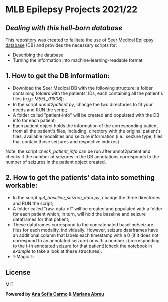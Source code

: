 # MLB Epilepsy Projects 2021/22
## _Dealing with this hell-born database_

This repository was created to failitate the use of [Seer Medical Epilepsy database][db] (DB) and provides the necessary scripts for:
- Describing the database
- Turning the information into machine-learning-readable format

## 1. How to get the DB information:

- Download the Seer Medical DB with the following structure: a folder containing folders with the patients' IDs, each containing all the patient's files (e.g.: *MSEL_01808*);
- In the script *annot2patient.py*, change the two directories to fit your needs and RUN the script;
- A folder called "patient-info" will be created and populated with the DB info for each patient;
- Each patient object holds the information of the corresponding patient from all the patient's files, including: directory with the original patient's files, available modalities and seizure information (i.e.: seizure type, files that contain those seizures and respective indexes).

Note: the script *check_patient_info* can be run after annot2patient and checks if the number of seizures in the DB annotations corresponds to the number of seizures in the patient object created.

## 2. How to get the patients' data into something workable:

- In the script *get_baseline_seizure_data.py*, change the three directories and RUN the script;
- A folder called "raw-data-df" will be created and populated with a folder for each patient which, in turn, will hold the baseline and seizure dataframes for that patient;
- These dataframes correspond to the concatenated baseline/seizure files for each modality, individually. However, seizure dataframes have an additional column that labels each timestamp with a 0 (if it does not correspond to an annotated seizure) or with a number i (corresponding to the i-th annotated seizure for that patient)(check the notebook in *example* to take a look at these structures).
- ✨Magic ✨

## License

MIT

**Powered by [Ana Sofia Carmo][asc] & [Mariana Abreu][ma]**

[//]: # (These are reference links used in the body of this note and get stripped out when the markdown processor does its job. There is no need to format nicely because it shouldn't be seen. Thanks SO - http://stackoverflow.com/questions/4823468/store-comments-in-markdown-syntax)
   [db]: <https://app.seermedical.com/au/studies>
   [asc]: <https://github.com/anascacais>
   [ma]: <https://github.com/MarianaAbreu>
